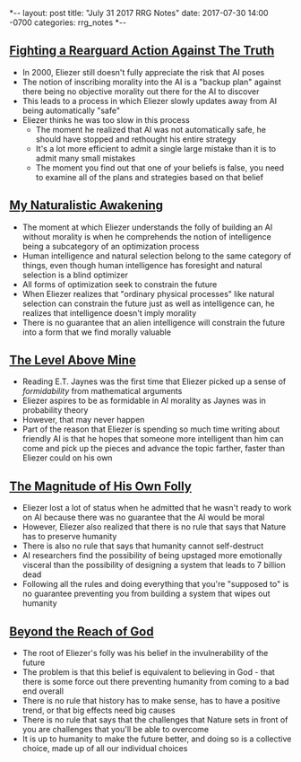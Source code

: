 *--
layout: post
title: "July 31 2017 RRG Notes"
date: 2017-07-30 14:00 -0700
categories: rrg_notes
*--
## [Fighting a Rearguard Action Against The Truth](http://lesswrong.com/lw/u8/fighting_a_rearguard_action_against_the_truth/)
* In 2000, Eliezer still doesn't fully appreciate the risk that AI poses
* The notion of inscribing morality into the AI is a "backup plan" against there being no objective morality out there for the AI to discover
* This leads to a process in which Eliezer slowly updates away from AI being automatically "safe"
* Eliezer thinks he was too slow in this process
  * The moment he realized that AI was not automatically safe, he should have stopped and rethought his entire strategy
  * It's a lot more efficient to admit a single large mistake than it is to admit many small mistakes
  * The moment you find out that one of your beliefs is false, you need to examine all of the plans and strategies based on that belief

## [My Naturalistic Awakening](http://lesswrong.com/lw/u9/my_naturalistic_awakening/)
* The moment at which Eliezer understands the folly of building an AI without morality is when he comprehends the notion of intelligence being a subcategory of an optimization process
* Human intelligence and natural selection belong to the same category of things, even though human intelligence has foresight and natural selection is a blind optimizer
* All forms of optimization seek to constrain the future
* When Eliezer realizes that "ordinary physical processes" like natural selection can constrain the future just as well as intelligence can, he realizes that intelligence doesn't imply morality
* There is no guarantee that an alien intelligence will constrain the future into a form that we find morally valuable

## [The Level Above Mine](http://lesswrong.com/lw/ua/the_level_above_mine/)
* Reading E.T. Jaynes was the first time that Eliezer picked up a sense of *formidability* from mathematical arguments
* Eliezer aspires to be as formidable in AI morality as Jaynes was in probability theory
* However, that may never happen
* Part of the reason that Eliezer is spending so much time writing about friendly AI is that he hopes that someone more intelligent than him can come and pick up the pieces and advance the topic farther, faster than Eliezer could on his own

## [The Magnitude of His Own Folly](http://lesswrong.com/lw/ue/the_magnitude_of_his_own_folly/)
* Eliezer lost a lot of status when he admitted that he wasn't ready to work on AI because there was no guarantee that the AI would be moral
* However, Eliezer also realized that there is no rule that says that Nature has to preserve humanity
* There is also no rule that says that humanity cannot self-destruct
* AI researchers find the possibility of being upstaged more emotionally visceral than the possibility of designing a system that leads to 7 billion dead
* Following all the rules and doing everything that you're "supposed to" is no guarantee preventing you from building a system that wipes out humanity

## [Beyond the Reach of God](http://lesswrong.com/lw/uk/beyond_the_reach_of_god/)
* The root of Eliezer's folly was his belief in the invulnerability of the future
* The problem is that this belief is equivalent to believing in God - that there is some force out there preventing humanity from coming to a bad end overall
* There is no rule that history has to make sense, has to have a positive trend, or that big effects need big causes
* There is no rule that says that the challenges that Nature sets in front of you are challenges that you'll be able to overcome
* It is up to humanity to make the future better, and doing so is a collective choice, made up of all our individual choices